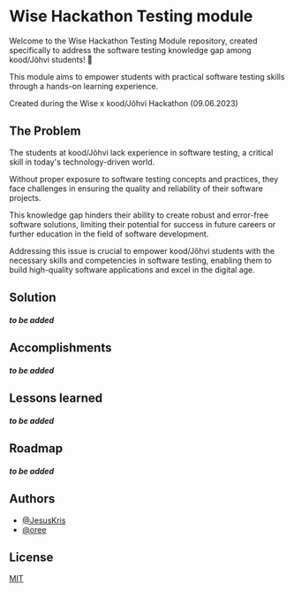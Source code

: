 <!-- ctrl|cmd + shift + v to preview-->
# Wise Hackathon Testing module

Welcome to the Wise Hackathon Testing Module repository, created specifically to address the software testing knowledge gap among kood/Jõhvi students! 🚀

This module aims to empower students with practical software testing skills through a hands-on learning experience. 

Created during the Wise x kood/Jõhvi Hackathon (09.06.2023)

## The Problem

The students at kood/Jõhvi lack experience in software testing, a critical skill in today's technology-driven world. 

Without proper exposure to software testing concepts and practices, they face challenges in ensuring the quality and reliability of their software projects. 

This knowledge gap hinders their ability to create robust and error-free software solutions, limiting their potential for success in future careers or further education in the field of software development. 

Addressing this issue is crucial to empower kood/Jõhvi students with the necessary skills and competencies in software testing, enabling them to build high-quality software applications and excel in the digital age.

## Solution
##### **to be added**


## Accomplishments
##### **to be added**


## Lessons learned
##### **to be added**

## Roadmap
##### **to be added**


## Authors

- [@JesusKris](https://github.com/JesusKris)
- [@oree](https://github.com/oree)

## License

[MIT](https://choosealicense.com/licenses/mit/)